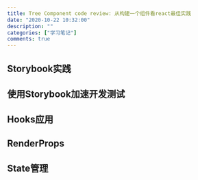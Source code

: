 ```yaml
---
title: Tree Component code review: 从构建一个组件看react最佳实践
date: "2020-10-22 10:32:00"
description: ""
categories: ["学习笔记"]
comments: true
---
```


## Storybook实践

## 使用Storybook加速开发测试

## Hooks应用

## RenderProps

## State管理